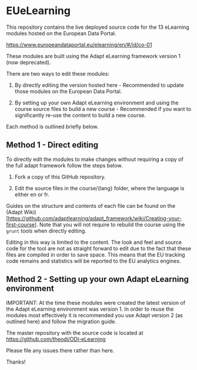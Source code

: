 # EUeLearning

This repository contains the live deployed source code for the 13 eLearning modules hosted on the European Data Portal.

https://www.europeandataportal.eu/elearning/en/#/id/co-01

These modules are built using the Adapt eLearning framework version 1 (now deprecated).

There are two ways to edit these modules:

1) By directly editing the version hosted here - Recommended to update those modules on the European Data Portal. 

2) By setting up your own Adapt eLearning environment and using the course source files to build a new course - Recommended if you want to significantly re-use the content to build a new course. 

Each method is outlined briefly below.

## Method 1 - Direct editing

To directly edit the modules to make changes without requiring a copy of the full adapt framework follow the steps below.

1) Fork a copy of this GitHub repository. 

2) Edit the source files in the course/{lang} folder, where the language is either en or fr. 

Guides on the structure and contents of each file can be found on the (Adapt Wiki)[https://github.com/adaptlearning/adapt_framework/wiki/Creating-your-first-course]. Note that you will not require to rebuild the course using the `grunt` tools when directly editing. 

Editing in this way is limited to the content. The look and feel and source code for the tool are not as straight forward to edit due to the fact that these files are compiled in order to save space. This means that the EU tracking code remains and statistics will be reported to the EU analytics engines.

## Method 2 - Setting up your own Adapt eLearning environment

IMPORTANT: At the time these modules were created the latest version of the Adapt eLearning environment was version 1. In order to reuse the modules most effectively it is recommended you use Adapt version 2 (as outlined here) and follow the migration guide.




The master repository with the source code is located at https://github.com/theodi/ODI-eLearning

Please file any issues there rather than here. 

Thanks!
